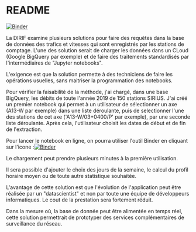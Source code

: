 # README

[![Binder](https://mybinder.org/badge_logo.svg)](https://mybinder.org/v2/gh/OlivierNalin/myBinderBigQ/HEAD)

La DIRIF examine plusieurs solutions pour faire des requêtes dans la base de données des trafics et vitesses qui sont enregistrés par les stations de comptage.
L'une des solution serait de charger les données dans un CLoud (Google BigQuery par exemple) et de faire des traitements standardisés par l'intermédiaires de "Jupyter notebooks".

L'exigence est que la solution permette à des techniciens de faire les opérations usuelles, sans maitriser la programmation des notebooks.

Pour vérifier la faisabilité de la méthode, j'ai chargé, dans une base BigQuery, les débits de toute l'année 2019 de 150 stations SIRIUS. J'ai créé un premier notebook qui permet à un utilisateur de sélectionner un axe (A13-W par exemple) dans une liste déroulante, puis de selectionner l'une des stations de cet axe ('A13-W/03+0400/P' par exemple), par une seconde liste déroulante. Après cela, l'utilisateur choisit les dates de début et de fin de l'extraction.

Pour lancer le notebook en ligne, on pourra utiliser l'outil Binder en cliquant sur l'icone :[![Binder](https://mybinder.org/badge_logo.svg)](https://mybinder.org/v2/gh/OlivierNalin/myBinderBigQ/HEAD)

Le chargement peut prendre plusieurs minutes à la première utilisation.

Il sera possible d'ajouter le choix des jours de la semaine, le calcul du profil horaire moyen ou de toute autre statistique souhaitée.

L'avantage de cette solution est que l'évolution de l'application peut être réalisée par un "datascientist" et non par toute une équipe de développeurs informatiques.
Le cout de la prestation sera fortement réduit.

Dans la mesure où, la base de donnée peut être alimentée en temps réel, cette solution permettrait de prototyper des services complémentaires de surveillance du réseau.


